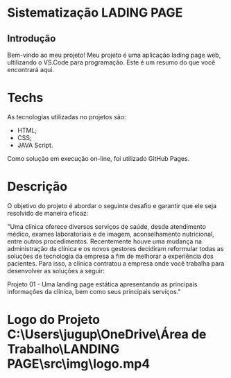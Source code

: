 # Sistematização LADING PAGE

## Introdução

Bem-vindo ao meu projeto! 
Meu projeto é uma aplicação lading page web, ultilizando o VS.Code para programação.
Este é um resumo do que você encontrará aqui.

# Techs
As tecnologias utilizadas no projetos são:
- HTML;
- CSS;
- JAVA Script.

Como solução em execução on-line, foi utilizado GitHub Pages.

<link https://novaisvieira.github.io/Sistematizacao_Lading_Page/ >

# Descrição
O objetivo do projeto é abordar o seguinte desafio e garantir que ele seja resolvido de maneira eficaz:

"Uma clínica oferece diversos serviços de saúde, desde atendimento médico, exames laboratoriais e de imagem, aconselhamento nutricional, entre outros procedimentos. Recentemente houve uma mudança na administração da clínica e os novos gestores decidiram reformular todas as soluções de tecnologia da empresa a fim de melhorar a experiência dos pacientes. Para isso, a clínica contratou a empresa onde você trabalha para desenvolver as soluções a seguir:


Projeto 01 - Uma landing page estática apresentando as principais informações da clínica, bem como seus principais serviços."

# Logo do Projeto C:\Users\jugup\OneDrive\Área de Trabalho\LANDING PAGE\src\img\logo.mp4
